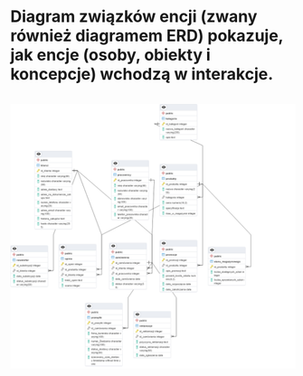 # Diagram związków encji (zwany również diagramem ERD) pokazuje, jak encje (osoby, obiekty i koncepcje) wchodzą w interakcje.

<br>![ERDiagram](ERD.png)
